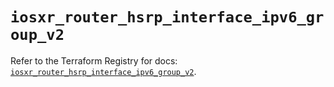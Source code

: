 # `iosxr_router_hsrp_interface_ipv6_group_v2`

Refer to the Terraform Registry for docs: [`iosxr_router_hsrp_interface_ipv6_group_v2`](https://registry.terraform.io/providers/ciscodevnet/iosxr/0.6.0/docs/resources/router_hsrp_interface_ipv6_group_v2).
